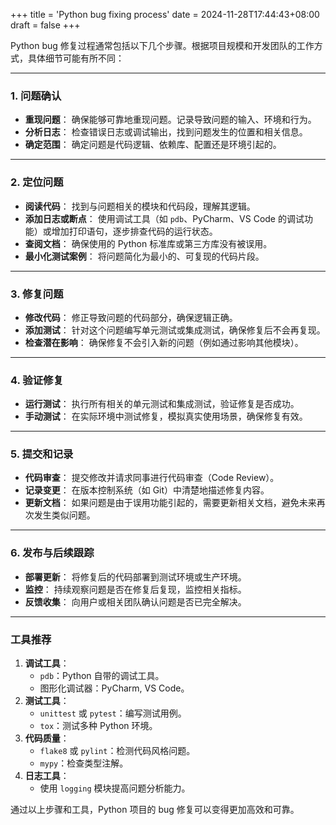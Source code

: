 +++
title = 'Python bug fixing process'
date = 2024-11-28T17:44:43+08:00
draft = false
+++

Python bug 修复过程通常包括以下几个步骤。根据项目规模和开发团队的工作方式，具体细节可能有所不同：

---

### 1. **问题确认**
   - **重现问题**：
     确保能够可靠地重现问题。记录导致问题的输入、环境和行为。
   - **分析日志**：
     检查错误日志或调试输出，找到问题发生的位置和相关信息。
   - **确定范围**：
     确定问题是代码逻辑、依赖库、配置还是环境引起的。

---

### 2. **定位问题**
   - **阅读代码**：
     找到与问题相关的模块和代码段，理解其逻辑。
   - **添加日志或断点**：
     使用调试工具（如 `pdb`、PyCharm、VS Code 的调试功能）或增加打印语句，逐步排查代码的运行状态。
   - **查阅文档**：
     确保使用的 Python 标准库或第三方库没有被误用。
   - **最小化测试案例**：
     将问题简化为最小的、可复现的代码片段。

---

### 3. **修复问题**
   - **修改代码**：
     修正导致问题的代码部分，确保逻辑正确。
   - **添加测试**：
     针对这个问题编写单元测试或集成测试，确保修复后不会再复现。
   - **检查潜在影响**：
     确保修复不会引入新的问题（例如通过影响其他模块）。

---

### 4. **验证修复**
   - **运行测试**：
     执行所有相关的单元测试和集成测试，验证修复是否成功。
   - **手动测试**：
     在实际环境中测试修复，模拟真实使用场景，确保修复有效。

---

### 5. **提交和记录**
   - **代码审查**：
     提交修改并请求同事进行代码审查（Code Review）。
   - **记录变更**：
     在版本控制系统（如 Git）中清楚地描述修复内容。
   - **更新文档**：
     如果问题是由于误用功能引起的，需要更新相关文档，避免未来再次发生类似问题。

---

### 6. **发布与后续跟踪**
   - **部署更新**：
     将修复后的代码部署到测试环境或生产环境。
   - **监控**：
     持续观察问题是否在修复后复现，监控相关指标。
   - **反馈收集**：
     向用户或相关团队确认问题是否已完全解决。

---

### 工具推荐
1. **调试工具**：
   - `pdb`：Python 自带的调试工具。
   - 图形化调试器：PyCharm, VS Code。
2. **测试工具**：
   - `unittest` 或 `pytest`：编写测试用例。
   - `tox`：测试多种 Python 环境。
3. **代码质量**：
   - `flake8` 或 `pylint`：检测代码风格问题。
   - `mypy`：检查类型注解。
4. **日志工具**：
   - 使用 `logging` 模块提高问题分析能力。

通过以上步骤和工具，Python 项目的 bug 修复可以变得更加高效和可靠。
